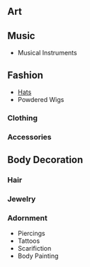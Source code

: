 ## Art
## Music
* Musical Instruments
## Fashion
* [Hats](hats.md)
* Powdered Wigs
### Clothing
### Accessories
## Body Decoration
### Hair 
### Jewelry
### Adornment
* Piercings
* Tattoos
* Scarifiction
* Body Painting
